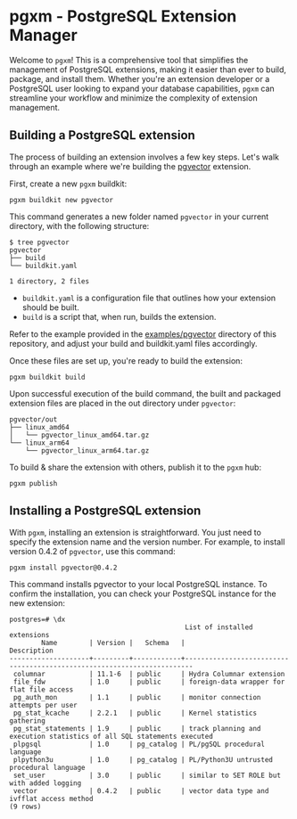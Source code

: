 # pgxm - PostgreSQL Extension Manager

Welcome to `pgxm`! This is a comprehensive tool that simplifies the management of PostgreSQL extensions, making it easier than ever to build, package, and install them.
Whether you're an extension developer or a PostgreSQL user looking to expand your database capabilities, `pgxm` can streamline your workflow and minimize the complexity of extension management.

## Building a PostgreSQL extension

The process of building an extension involves a few key steps. Let's walk through an example where we're building the [pgvector](https://github.com/pgvector/pgvector) extension.

First, create a new `pgxm` buildkit:

```console
pgxm buildkit new pgvector
```

This command generates a new folder named `pgvector` in your current directory, with the following structure:

```console
$ tree pgvector
pgvector
├── build
└── buildkit.yaml

1 directory, 2 files
```

* `buildkit.yaml` is a configuration file that outlines how your extension should be built.
* `build` is a script that, when run, builds the extension.

Refer to the example provided in the [examples/pgvector](examples/pgvector) directory of this repository, and adjust your build and buildkit.yaml files accordingly.

Once these files are set up, you're ready to build the extension:

```console
pgxm buildkit build
```

Upon successful execution of the build command, the built and packaged extension files are placed in the out directory under `pgvector`:

```console
pgvector/out
├── linux_amd64
│   └── pgvector_linux_amd64.tar.gz
└── linux_arm64
    └── pgvector_linux_arm64.tar.gz
```

To build & share the extension with others, publish it to the `pgxm` hub:

```console
pgxm publish
```

## Installing a PostgreSQL extension

With `pgxm`, installing an extension is straightforward. You just need to specify the extension name and the version number. For example, to install version 0.4.2 of `pgvector`, use this command:

```console
pgxm install pgvector@0.4.2
```

This command installs pgvector to your local PostgreSQL instance. To confirm the installation, you can check your PostgreSQL instance for the new extension:

```psql
postgres=# \dx
                                            List of installed extensions
        Name        | Version |   Schema   |                              Description
--------------------+---------+------------+------------------------------------------------------------------------
 columnar           | 11.1-6  | public     | Hydra Columnar extension
 file_fdw           | 1.0     | public     | foreign-data wrapper for flat file access
 pg_auth_mon        | 1.1     | public     | monitor connection attempts per user
 pg_stat_kcache     | 2.2.1   | public     | Kernel statistics gathering
 pg_stat_statements | 1.9     | public     | track planning and execution statistics of all SQL statements executed
 plpgsql            | 1.0     | pg_catalog | PL/pgSQL procedural language
 plpython3u         | 1.0     | pg_catalog | PL/Python3U untrusted procedural language
 set_user           | 3.0     | public     | similar to SET ROLE but with added logging
 vector             | 0.4.2   | public     | vector data type and ivfflat access method
(9 rows)
```
